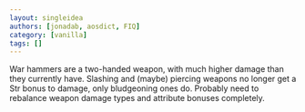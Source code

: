 ```yaml
---
layout: singleidea
authors: [jonadab, aosdict, FIQ]
category: [vanilla]
tags: []
---
```

War hammers are a two-handed weapon, with much higher damage than they currently have. Slashing and (maybe) piercing weapons no longer get a Str bonus to damage, only bludgeoning ones do. Probably need to rebalance weapon damage types and attribute bonuses completely.
